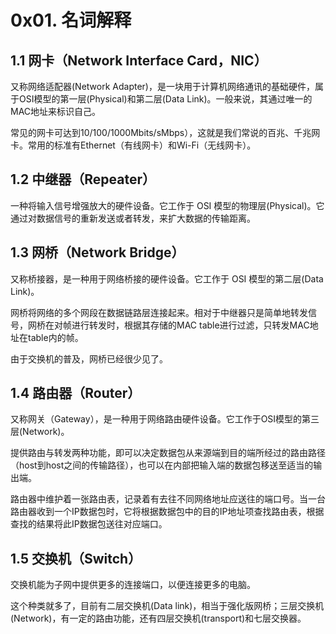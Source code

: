 # 0x01. 名词解释

## 1.1 网卡（Network Interface Card，NIC）

又称网络适配器(Network Adapter)，是一块用于计算机网络通讯的基础硬件，属于OSI模型的第一层(Physical)和第二层(Data Link)。一般来说，其通过唯一的MAC地址来标识自己。

常见的网卡可达到10/100/1000Mbits/sMbps），这就是我们常说的百兆、千兆网卡。常用的标准有Ethernet（有线网卡）和Wi-Fi（无线网卡）。

## 1.2  中继器（Repeater）

一种将输入信号增强放大的硬件设备。它工作于 OSI 模型的物理层(Physical)。它通过对数据信号的重新发送或者转发，来扩大数据的传输距离。

## 1.3 网桥（Network Bridge）

又称桥接器，是一种用于网络桥接的硬件设备。它工作于 OSI 模型的第二层(Data Link)。

网桥将网络的多个网段在数据链路层连接起来。相对于中继器只是简单地转发信号，网桥在对帧进行转发时，根据其存储的MAC table进行过滤，只转发MAC地址在table内的帧。

由于交换机的普及，网桥已经很少见了。

## 1.4 路由器（Router）

又称网关（Gateway），是一种用于网络路由硬件设备。它工作于OSI模型的第三层(Network)。

提供路由与转发两种功能，即可以决定数据包从来源端到目的端所经过的路由路径（host到host之间的传输路径），也可以在内部把输入端的数据包移送至适当的输出端。

路由器中维护着一张路由表，记录着有去往不同网络地址应送往的端口号。当一台路由器收到一个IP数据包时，它将根据数据包中的目的IP地址项查找路由表，根据查找的结果将此IP数据包送往对应端口。

## 1.5 交换机（Switch）

交换机能为子网中提供更多的连接端口，以便连接更多的电脑。

这个种类就多了，目前有二层交换机(Data link)，相当于强化版网桥；三层交换机(Network)，有一定的路由功能，还有四层交换机(transport)和七层交换器。